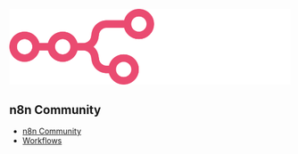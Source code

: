 ![n8n](n8n-Logo.png)

## n8n Community
- [n8n Community](https://community.n8n.io/)
- [Workflows](https://n8n.io/workflows/)
